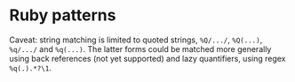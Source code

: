 Ruby patterns
=============

Caveat: string matching is limited to quoted strings, `%Q/.../`, `%Q(...)`,
`%q/.../` and `%q(...)`.  The latter forms could be matched more generally
using back references (not yet supported) and lazy quantifiers, using regex
`%q(.).*?\1`.

